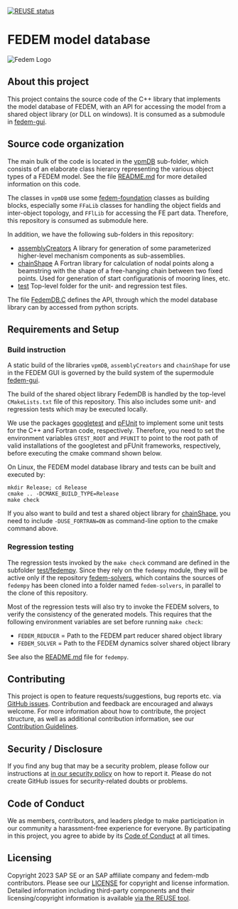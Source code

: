 <!---
  SPDX-FileCopyrightText: 2023 SAP SE

  SPDX-License-Identifier: Apache-2.0

  This file is part of FEDEM - https://openfedem.org
--->

[![REUSE status](https://api.reuse.software/badge/github.com/SAP/fedem-mdb)](https://api.reuse.software/info/github.com/SAP/fedem-mdb)

# FEDEM model database

![Fedem Logo](https://github.com/SAP/fedem-foundation/blob/main/cfg/FedemLogo.png)

## About this project

This project contains the source code of the C++ library that implements
the model database of FEDEM, with an API for accessing the model from
a shared object library (or DLL on windows). It is consumed as a submodule in
[fedem-gui](https://github.com/SAP/fedem-gui).

## Source code organization

The main bulk of the code is located in the [vpmDB](vpmDB) sub-folder,
which consists of an elaborate class hierarcy representing the various
object types of a FEDEM model. See the file [README.md](vpmDB/README.md)
for more detailed information on this code.

The classes in `vpmDB` use some
[fedem-foundation](https://github.com/SAP/fedem-foundation) classes
as building blocks, especially some `FFaLib` classes for handling the
object fields and inter-object topology, and `FFlLib` for accessing the
FE part data. Therefore, this repository is consumed as submodule here.

In addition, we have the following sub-folders in this repository:

* [assemblyCreators](assemblyCreators)
  A library for generation of some parameterized higher-level
  mechanism components as sub-assemblies.
* [chainShape](chainShape)
  A Fortran library for calculation of nodal points along a beamstring
  with the shape of a free-hanging chain between two fixed points.
  Used for generation of start configurationis of mooring lines, etc.
* [test](test)
  Top-level folder for the unit- and regression test files.

The file [FedemDB.C](FedemDB.C) defines the API, through which the
model database library can by accessed from python scripts.

## Requirements and Setup

### Build instruction

A static build of the libraries `vpmDB`, `assemblyCreators` and `chainShape`
for use in the FEDEM GUI is governed by the build system of the supermodule
[fedem-gui](https://github.com/SAP/fedem-gui).

The build of the shared object library FedemDB is handled by the top-level
`CMakeLists.txt` file of this repository. This also includes some unit-
and regression tests which may be executed locally.

We use the packages [googletest](https://github.com/google/googletest) and
[pFUnit](https://github.com/Goddard-Fortran-Ecosystem/pFUnit) to implement
some unit tests for the C++ and Fortran code, respectively. Therefore,
you need to set the environment variables `GTEST_ROOT` and `PFUNIT` to point to
the root path of valid installations of the googletest and pFUnit frameworks,
respectively, before executing the cmake command shown below.

On Linux, the FEDEM model database library and tests can be built and
executed by:

    mkdir Release; cd Release
    cmake .. -DCMAKE_BUILD_TYPE=Release
    make check

If you also want to build and test a shared object library for
[chainShape](chainShape), you need to include `-DUSE_FORTRAN=ON`
as command-line option to the cmake command above.

### Regression testing

The regression tests invoked by the `make check` command are defined in the
subfolder [test/fedempy](test/fedempy). Since they rely on the `fedempy`
module, they will be active only if the repository
[fedem-solvers](https://github.com/SAP/fedem-solvers),
which contains the sources of `fedempy` has been cloned into a folder
named `fedem-solvers`, in parallel to the clone of this repository.

Most of the regression tests will also try to invoke the FEDEM solvers,
to verify the consistency of the generated models. This requires that
the following environment variables are set before running `make check`:

* `FEDEM_REDUCER` = Path to the FEDEM part reducer shared object library
* `FEDEM_SOLVER`  = Path to the FEDEM dynamics solver shared object library

See also the [README.md](test/fedempy/README.md) file for `fedempy`.

## Contributing

This project is open to feature requests/suggestions, bug reports etc. via [GitHub issues](https://github.com/SAP/fedem-mdb/issues). Contribution and feedback are encouraged and always welcome. For more information about how to contribute, the project structure, as well as additional contribution information, see our [Contribution Guidelines](CONTRIBUTING.md).

## Security / Disclosure

If you find any bug that may be a security problem, please follow our instructions at [in our security policy](https://github.com/SAP/fedem-mdb/security/policy) on how to report it. Please do not create GitHub issues for security-related doubts or problems.

## Code of Conduct

We as members, contributors, and leaders pledge to make participation in our community a harassment-free experience for everyone. By participating in this project, you agree to abide by its [Code of Conduct](https://github.com/SAP/.github/blob/main/CODE_OF_CONDUCT.md) at all times.

## Licensing

Copyright 2023 SAP SE or an SAP affiliate company and fedem-mdb contributors. Please see our [LICENSE](LICENSE) for copyright and license information. Detailed information including third-party components and their licensing/copyright information is available [via the REUSE tool](https://api.reuse.software/info/github.com/SAP/fedem-mdb).

